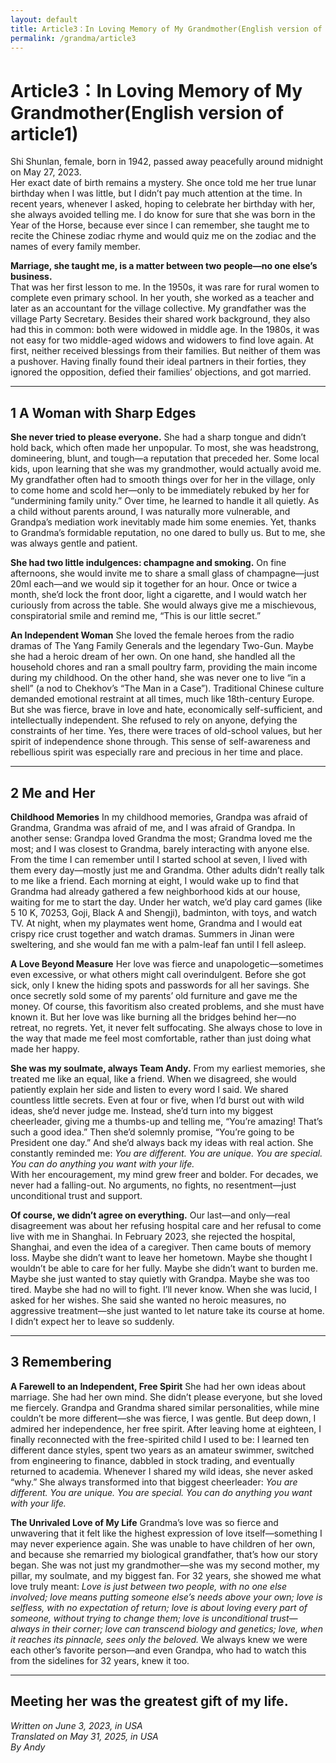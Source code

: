 ```yaml
---
layout: default
title: Article3：In Loving Memory of My Grandmother(English version of article1)
permalink: /grandma/article3
---
```


# Article3：In Loving Memory of My Grandmother(English version of article1)

Shi Shunlan, female, born in 1942, passed away peacefully around midnight on May 27, 2023.  
Her exact date of birth remains a mystery. She once told me her true lunar birthday when I was little, but I didn’t pay much attention at the time. In recent years, whenever I asked, hoping to celebrate her birthday with her, she always avoided telling me. I do know for sure that she was born in the Year of the Horse, because ever since I can remember, she taught me to recite the Chinese zodiac rhyme and would quiz me on the zodiac and the names of every family member.  

**Marriage, she taught me, is a matter between two people—no one else’s business.**  
That was her first lesson to me. In the 1950s, it was rare for rural women to complete even primary school. In her youth, she worked as a teacher and later as an accountant for the village collective. My grandfather was the village Party Secretary. Besides their shared work background, they also had this in common: both were widowed in middle age. In the 1980s, it was not easy for two middle-aged widows and widowers to find love again. At first, neither received blessings from their families. But neither of them was a pushover. Having finally found their ideal partners in their forties, they ignored the opposition, defied their families’ objections, and got married.  

---

## 1 A Woman with Sharp Edges

**She never tried to please everyone.** 
She had a sharp tongue and didn’t hold back, which often made her unpopular. To most, she was headstrong, domineering, blunt, and tough—a reputation that preceded her. Some local kids, upon learning that she was my grandmother, would actually avoid me. My grandfather often had to smooth things over for her in the village, only to come home and scold her—only to be immediately rebuked by her for “undermining family unity.” Over time, he learned to handle it all quietly. As a child without parents around, I was naturally more vulnerable, and Grandpa’s mediation work inevitably made him some enemies. Yet, thanks to Grandma’s formidable reputation, no one dared to bully us. But to me, she was always gentle and patient.  

**She had two little indulgences: champagne and smoking.**
On fine afternoons, she would invite me to share a small glass of champagne—just 20ml each—and we would sip it together for an hour. Once or twice a month, she’d lock the front door, light a cigarette, and I would watch her curiously from across the table. She would always give me a mischievous, conspiratorial smile and remind me, “This is our little secret.”  

**An Independent Woman**
She loved the female heroes from the radio dramas of The Yang Family Generals and the legendary Two-Gun. Maybe she had a heroic dream of her own. On one hand, she handled all the household chores and ran a small poultry farm, providing the main income during my childhood. On the other hand, she was never one to live “in a shell” (a nod to Chekhov’s “The Man in a Case”). Traditional Chinese culture demanded emotional restraint at all times, much like 18th-century Europe. But she was fierce, brave in love and hate, economically self-sufficient, and intellectually independent. She refused to rely on anyone, defying the constraints of her time. Yes, there were traces of old-school values, but her spirit of independence shone through. This sense of self-awareness and rebellious spirit was especially rare and precious in her time and place.  

---

## 2 Me and Her

**Childhood Memories**
In my childhood memories, Grandpa was afraid of Grandma, Grandma was afraid of me, and I was afraid of Grandpa. In another sense: Grandpa loved Grandma the most; Grandma loved me the most; and I was closest to Grandma, barely interacting with anyone else. From the time I can remember until I started school at seven, I lived with them every day—mostly just me and Grandma. Other adults didn’t really talk to me like a friend. Each morning at eight, I would wake up to find that Grandma had already gathered a few neighborhood kids at our house, waiting for me to start the day. Under her watch, we’d play card games (like 5 10 K, 70253, Goji, Black A and Shengji), badminton, with toys, and watch TV. At night, when my playmates went home, Grandma and I would eat crispy rice crust together and watch dramas. Summers in Jinan were sweltering, and she would fan me with a palm-leaf fan until I fell asleep.  

**A Love Beyond Measure**
Her love was fierce and unapologetic—sometimes even excessive, or what others might call overindulgent. Before she got sick, only I knew the hiding spots and passwords for all her savings. She once secretly sold some of my parents’ old furniture and gave me the money. Of course, this favoritism also created problems, and she must have known it. But her love was like burning all the bridges behind her—no retreat, no regrets. Yet, it never felt suffocating. She always chose to love in the way that made me feel most comfortable, rather than just doing what made her happy.  

**She was my soulmate, always Team Andy.**
From my earliest memories, she treated me like an equal, like a friend. When we disagreed, she would patiently explain her side and listen to every word I said. We shared countless little secrets. Even at four or five, when I’d burst out with wild ideas, she’d never judge me. Instead, she’d turn into my biggest cheerleader, giving me a thumbs-up and telling me, “You’re amazing! That’s such a good idea.” Then she’d solemnly promise, “You’re going to be President one day.” And she’d always back my ideas with real action. She constantly reminded me: *You are different. You are unique. You are special. You can do anything you want with your life.*  
With her encouragement, my mind grew freer and bolder. For decades, we never had a falling-out. No arguments, no fights, no resentment—just unconditional trust and support.  

**Of course, we didn’t agree on everything.**
Our last—and only—real disagreement was about her refusing hospital care and her refusal to come live with me in Shanghai. In February 2023, she rejected the hospital, Shanghai, and even the idea of a caregiver. Then came bouts of memory loss. Maybe she didn’t want to leave her hometown. Maybe she thought I wouldn’t be able to care for her fully. Maybe she didn’t want to burden me. Maybe she just wanted to stay quietly with Grandpa. Maybe she was too tired. Maybe she had no will to fight. I’ll never know. When she was lucid, I asked for her wishes. She said she wanted no heroic measures, no aggressive treatment—she just wanted to let nature take its course at home. I didn’t expect her to leave so suddenly.  

---

## 3 Remembering

**A Farewell to an Independent, Free Spirit**
She had her own ideas about marriage. She had her own mind. She didn’t please everyone, but she loved me fiercely. Grandpa and Grandma shared similar personalities, while mine couldn’t be more different—she was fierce, I was gentle. But deep down, I admired her independence, her free spirit. After leaving home at eighteen, I finally reconnected with the free-spirited child I used to be: I learned ten different dance styles, spent two years as an amateur swimmer, switched from engineering to finance, dabbled in stock trading, and eventually returned to academia. Whenever I shared my wild ideas, she never asked “why.” She always transformed into that biggest cheerleader: *You are different. You are unique. You are special. You can do anything you want with your life.*  

**The Unrivaled Love of My Life**
Grandma’s love was so fierce and unwavering that it felt like the highest expression of love itself—something I may never experience again. She was unable to have children of her own, and because she remarried my biological grandfather, that’s how our story began. She was not just my grandmother—she was my second mother, my pillar, my soulmate, and my biggest fan. For 32 years, she showed me what love truly meant: *Love is just between two people, with no one else involved; love means putting someone else’s needs above your own; love is selfless, with no expectation of return; love is about loving every part of someone, without trying to change them; love is unconditional trust—always in their corner; love can transcend biology and genetics; love, when it reaches its pinnacle, sees only the beloved.* 
We always knew we were each other’s favorite person—and even Grandpa, who had to watch this from the sidelines for 32 years, knew it too. 

---

## Meeting her was the greatest gift of my life.



*Written on June 3, 2023, in USA*  
*Translated on May 31, 2025, in USA*  
*By Andy*
